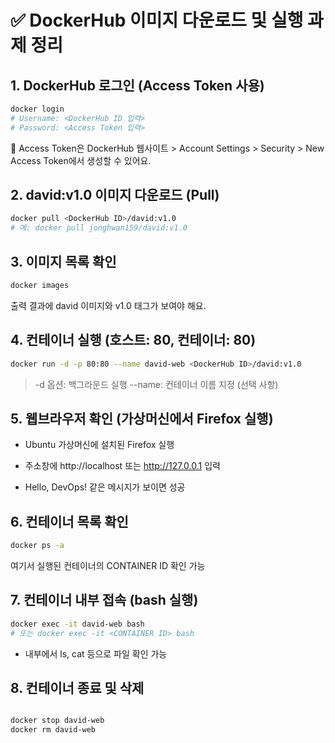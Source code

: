 # ✅ DockerHub 이미지 다운로드 및 실행 과제 정리
## 1. DockerHub 로그인 (Access Token 사용)
```bash
docker login
# Username: <DockerHub ID 입력>
# Password: <Access Token 입력>
```
📌 Access Token은 DockerHub 웹사이트 > Account Settings > Security > New Access Token에서 생성할 수 있어요.

## 2. david:v1.0 이미지 다운로드 (Pull)
```bash
docker pull <DockerHub ID>/david:v1.0
# 예: docker pull jonghwan159/david:v1.0
```

## 3. 이미지 목록 확인
```bash
docker images
```
출력 결과에 david 이미지와 v1.0 태그가 보여야 해요.

## 4. 컨테이너 실행 (호스트: 80, 컨테이너: 80)
```bash
docker run -d -p 80:80 --name david-web <DockerHub ID>/david:v1.0
```
> -d 옵션: 백그라운드 실행
> --name: 컨테이너 이름 지정 (선택 사항)

## 5. 웹브라우저 확인 (가상머신에서 Firefox 실행)
- Ubuntu 가상머신에 설치된 Firefox 실행

- 주소창에 http://localhost 또는 http://127.0.0.1 입력

- Hello, DevOps! 같은 메시지가 보이면 성공

## 6. 컨테이너 목록 확인
```bash
docker ps -a
```
여기서 실행된 컨테이너의 CONTAINER ID 확인 가능

## 7. 컨테이너 내부 접속 (bash 실행)
```bash
docker exec -it david-web bash
# 또는 docker exec -it <CONTAINER ID> bash
```
- 내부에서 ls, cat 등으로 파일 확인 가능

## 8. 컨테이너 종료 및 삭제
```bash

docker stop david-web
docker rm david-web
```